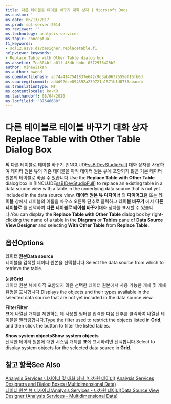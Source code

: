 ```yaml
---
title: 다른 테이블로 테이블 바꾸기 대화 상자 | Microsoft Docs
ms.custom: ''
ms.date: 06/13/2017
ms.prod: sql-server-2014
ms.reviewer: ''
ms.technology: analysis-services
ms.topic: conceptual
f1_keywords:
- sql12.asvs.dsvdesigner.replacetable.f1
helpviewer_keywords:
- Replace Table with Other Table dialog box
ms.assetid: 7ca304bf-a01f-43db-bbbc-0572976425b2
author: minewiskan
ms.author: owend
ms.openlocfilehash: ac74a4147541837e642c9d3ab9637555ef16fb0d
ms.sourcegitcommit: ad4d92dce894592a259721a1571b1d8736abacdb
ms.translationtype: MT
ms.contentlocale: ko-KR
ms.lasthandoff: 08/04/2020
ms.locfileid: "87646680"
---
```

# <a name="replace-table-with-other-table-dialog-box"></a><span data-ttu-id="8a715-102">다른 테이블로 테이블 바꾸기 대화 상자</span><span class="sxs-lookup"><span data-stu-id="8a715-102">Replace Table with Other Table Dialog Box</span></span>
  <span data-ttu-id="8a715-103">**의** 다른 테이블로 테이블 바꾸기 [!INCLUDE[ssBIDevStudioFull](../includes/ssbidevstudiofull-md.md)] 대화 상자를 사용하여 데이터 원본 뷰의 기존 테이블을 아직 데이터 원본 뷰에 포함되지 않은 기본 데이터 원본의 테이블로 바꿀 수 있습니다.</span><span class="sxs-lookup"><span data-stu-id="8a715-103">Use the **Replace Table with Other Table** dialog box in [!INCLUDE[ssBIDevStudioFull](../includes/ssbidevstudiofull-md.md)] to replace an existing table in a data source view with a table in the underlying data source that is not yet included in the data source view.</span></span> <span data-ttu-id="8a715-104">**데이터 원본 뷰 디자이너** 의 **다이어그램** 또는 **테이블** 창에서 테이블의 이름을 마우스 오른쪽 단추로 클릭하고 **테이블 바꾸기** 에서 **다른 테이블로** 를 선택하여 **다른 테이블로 테이블 바꾸기**대화 상자를 표시할 수 있습니다.</span><span class="sxs-lookup"><span data-stu-id="8a715-104">You can display the **Replace Table with Other Table** dialog box by right-clicking the name of a table in the **Diagram** or **Tables** pane of **Data Source View Designer** and selecting **With Other Table** from **Replace Table**.</span></span>  
  
## <a name="options"></a><span data-ttu-id="8a715-105">옵션</span><span class="sxs-lookup"><span data-stu-id="8a715-105">Options</span></span>  
 <span data-ttu-id="8a715-106">**데이터 원본**</span><span class="sxs-lookup"><span data-stu-id="8a715-106">**Data source**</span></span>  
 <span data-ttu-id="8a715-107">테이블을 검색할 데이터 원본을 선택합니다.</span><span class="sxs-lookup"><span data-stu-id="8a715-107">Select the data source from which to retrieve the table.</span></span>  
  
 <span data-ttu-id="8a715-108">**눈금**</span><span class="sxs-lookup"><span data-stu-id="8a715-108">**Grid**</span></span>  
 <span data-ttu-id="8a715-109">데이터 원본 뷰에 아직 포함되지 않은 선택한 데이터 원본에서 사용 가능한 개체 및 개체 유형을 표시합니다.</span><span class="sxs-lookup"><span data-stu-id="8a715-109">Displays the objects and their types available in the selected data source that are not yet included in the data source view.</span></span>  
  
 <span data-ttu-id="8a715-110">**Filter**</span><span class="sxs-lookup"><span data-stu-id="8a715-110">**Filter**</span></span>  
 <span data-ttu-id="8a715-111">**표**에 나열된 개체를 제한하는 데 사용할 필터를 입력한 다음 단추를 클릭하여 나열된 테이블을 필터링합니다.</span><span class="sxs-lookup"><span data-stu-id="8a715-111">Type the filter used to restrict the objects listed in **Grid**, and then click the button to filter the listed tables.</span></span>  
  
 <span data-ttu-id="8a715-112">**Show system objects**</span><span class="sxs-lookup"><span data-stu-id="8a715-112">**Show system objects**</span></span>  
 <span data-ttu-id="8a715-113">선택한 데이터 원본에 대한 시스템 개체를 **표**에 표시하려면 선택합니다.</span><span class="sxs-lookup"><span data-stu-id="8a715-113">Select to display system objects for the selected data source in **Grid**.</span></span>  
  
## <a name="see-also"></a><span data-ttu-id="8a715-114">참고 항목</span><span class="sxs-lookup"><span data-stu-id="8a715-114">See Also</span></span>  
 <span data-ttu-id="8a715-115">[Analysis Services 디자이너 및 대화 상자 &#40;다차원 데이터&#41;](analysis-services-designers-and-dialog-boxes-multidimensional-data.md) </span><span class="sxs-lookup"><span data-stu-id="8a715-115">[Analysis Services Designers and Dialog Boxes &#40;Multidimensional Data&#41;](analysis-services-designers-and-dialog-boxes-multidimensional-data.md) </span></span>  
 [<span data-ttu-id="8a715-116">데이터 원본 뷰 디자이너&#40;Analysis Services - 다차원 데이터&#41;</span><span class="sxs-lookup"><span data-stu-id="8a715-116">Data Source View Designer &#40;Analysis Services - Multidimensional Data&#41;</span></span>](data-source-view-designer-analysis-services-multidimensional-data.md)  
  
  
